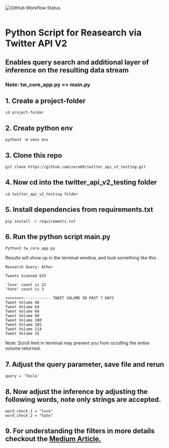 ![GitHub Workflow Status](https://img.shields.io/github/workflow/status/zora89/twitter_api_v2_testing/Python%20application?style=for-the-badge)

[![<Python Application>](https://circleci.com/gh/zora89/twitter_api_v2_testing.svg?style=shield)](https://app.circleci.com/pipelines/github/zora89)

# Python Script for Reasearch via Twitter API V2

## Enables query search and additional layer of inference on the resulting data stream

### Note: tw_core_app.py == main.py 

## 1. Create a project-folder

```
cd project-folder
```

## 2. Create python env 

```
python3 -m venv env
```

## 3. Clone this repo

```
git clone https://github.com/zora89/twitter_api_v2_testing.git
```

## 4. Now cd into the twitter_api_v2_testing folder

```
cd twitter_api_v2_testing folder
```

## 5. Install dependencies from requirements.txt

```
pip install -r requirements.txt 
```

## 6. Run the python script main.py 

```
Python3 tw_core_app.py
```
>
Results will show up in the terminal window, and look something like this :

```
Research Query: Ather

Tweets Scanned 625

'love' count is 21 
'hate' count is 3

<<<<<<<<------------ TWEET VOLUME IN PAST 7 DAYS
Tweet Volume 48
Tweet Volume 64
Tweet Volume 66
Tweet Volume 98
Tweet Volume 100
Tweet Volume 102
Tweet Volume 114
Tweet Volume 35
```

Note: Scroll limit in terminal may prevent you from scrolling the entire volume returned. 
>
## 7. Adjust the query parameter, save file and rerun

```
query = 'Tesla'
```

## 8. Now adjust the inference by adjusting the following words, note only strings are accepted. 

```
word_check_1 = "love"
word_check_2 = "hate"

```

## 9. For understanding the filters in more details checkout the [Medium Article.](https://medium.com/@zorawar.purohit/python-beginners-research-with-twitter-api-v2-11f038c70368)